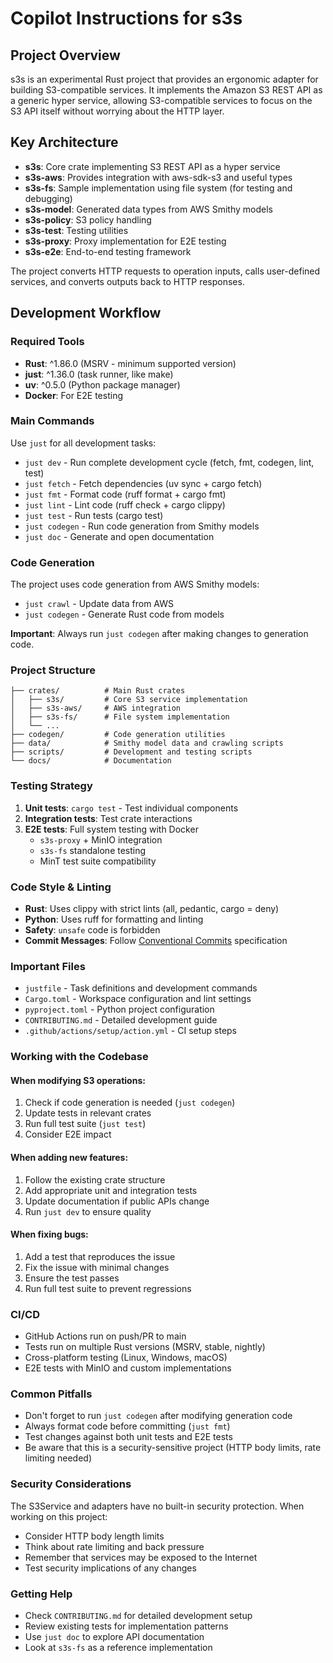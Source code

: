 # Copilot Instructions for s3s

<!-- This file is generated by Copilot -->

## Project Overview
s3s is an experimental Rust project that provides an ergonomic adapter for building S3-compatible services. It implements the Amazon S3 REST API as a generic hyper service, allowing S3-compatible services to focus on the S3 API itself without worrying about the HTTP layer.

## Key Architecture
- **s3s**: Core crate implementing S3 REST API as a hyper service
- **s3s-aws**: Provides integration with aws-sdk-s3 and useful types
- **s3s-fs**: Sample implementation using file system (for testing and debugging)
- **s3s-model**: Generated data types from AWS Smithy models
- **s3s-policy**: S3 policy handling
- **s3s-test**: Testing utilities
- **s3s-proxy**: Proxy implementation for E2E testing
- **s3s-e2e**: End-to-end testing framework

The project converts HTTP requests to operation inputs, calls user-defined services, and converts outputs back to HTTP responses.

## Development Workflow

### Required Tools
- **Rust**: ^1.86.0 (MSRV - minimum supported version)
- **just**: ^1.36.0 (task runner, like make)
- **uv**: ^0.5.0 (Python package manager)
- **Docker**: For E2E testing

### Main Commands
Use `just` for all development tasks:

- `just dev` - Run complete development cycle (fetch, fmt, codegen, lint, test)
- `just fetch` - Fetch dependencies (uv sync + cargo fetch)
- `just fmt` - Format code (ruff format + cargo fmt)
- `just lint` - Lint code (ruff check + cargo clippy)
- `just test` - Run tests (cargo test)
- `just codegen` - Run code generation from Smithy models
- `just doc` - Generate and open documentation

### Code Generation
The project uses code generation from AWS Smithy models:
- `just crawl` - Update data from AWS
- `just codegen` - Generate Rust code from models

**Important**: Always run `just codegen` after making changes to generation code.

### Project Structure
```
├── crates/          # Main Rust crates
│   ├── s3s/         # Core S3 service implementation
│   ├── s3s-aws/     # AWS integration
│   ├── s3s-fs/      # File system implementation
│   └── ...
├── codegen/         # Code generation utilities
├── data/            # Smithy model data and crawling scripts
├── scripts/         # Development and testing scripts
└── docs/            # Documentation
```

### Testing Strategy
1. **Unit tests**: `cargo test` - Test individual components
2. **Integration tests**: Test crate interactions
3. **E2E tests**: Full system testing with Docker
   - `s3s-proxy` + MinIO integration
   - `s3s-fs` standalone testing
   - MinT test suite compatibility

### Code Style & Linting
- **Rust**: Uses clippy with strict lints (all, pedantic, cargo = deny)
- **Python**: Uses ruff for formatting and linting
- **Safety**: `unsafe` code is forbidden
- **Commit Messages**: Follow [Conventional Commits](https://www.conventionalcommits.org/en/v1.0.0/) specification

### Important Files
- `justfile` - Task definitions and development commands
- `Cargo.toml` - Workspace configuration and lint settings
- `pyproject.toml` - Python project configuration
- `CONTRIBUTING.md` - Detailed development guide
- `.github/actions/setup/action.yml` - CI setup steps

### Working with the Codebase

#### When modifying S3 operations:
1. Check if code generation is needed (`just codegen`)
2. Update tests in relevant crates
3. Run full test suite (`just test`)
4. Consider E2E impact

#### When adding new features:
1. Follow the existing crate structure
2. Add appropriate unit and integration tests
3. Update documentation if public APIs change
4. Run `just dev` to ensure quality

#### When fixing bugs:
1. Add a test that reproduces the issue
2. Fix the issue with minimal changes
3. Ensure the test passes
4. Run full test suite to prevent regressions

### CI/CD
- GitHub Actions run on push/PR to main
- Tests run on multiple Rust versions (MSRV, stable, nightly)
- Cross-platform testing (Linux, Windows, macOS)
- E2E tests with MinIO and custom implementations

### Common Pitfalls
- Don't forget to run `just codegen` after modifying generation code
- Always format code before committing (`just fmt`)
- Test changes against both unit tests and E2E tests
- Be aware that this is a security-sensitive project (HTTP body limits, rate limiting needed)

### Security Considerations
The S3Service and adapters have no built-in security protection. When working on this project:
- Consider HTTP body length limits
- Think about rate limiting and back pressure
- Remember that services may be exposed to the Internet
- Test security implications of any changes

### Getting Help
- Check `CONTRIBUTING.md` for detailed development setup
- Review existing tests for implementation patterns
- Use `just doc` to explore API documentation
- Look at `s3s-fs` as a reference implementation
